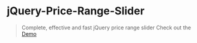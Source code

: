 # jQuery-Price-Range-Slider
> Complete, effective and fast jQuery price range slider 
Check out the [Demo](https://codepen.io/GoldenGate/pen/BxmWwN)
